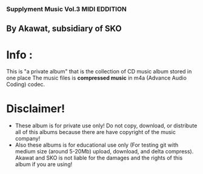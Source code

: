 ### Supplyment Music Vol.3 MIDI EDDITION
## By Akawat, subsidiary of SKO

# Info :
This is "a private album" that is the collection of CD music album stored in one place
The music files is **compressed music** in m4a (Advance Audio Coding) codec.

# Disclaimer!
* These album is for private use only! Do not copy, download, or distribute all of this albums because there are have copyright of the music company!
* Also these albums is for educational use only (For testing git with medium size (around 5-20Mb) upload, download, and delta compress). Akawat and SKO is not liable for the damages and the rights of this album if you are using!